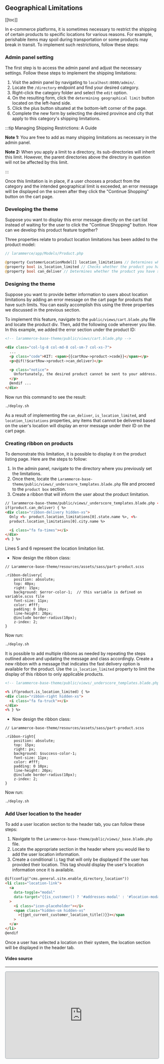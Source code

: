 ## Geographical Limitations

[[toc]]

In e-commerce platforms, it is sometimes necessary to restrict the shipping of certain products to specific locations for various reasons. For example, perishable items may spoil during transportation or some products may break in transit. To implement such restrictions, follow these steps:

### Admin panel setting

The first step is to access the admin panel and adjust the necessary settings. Follow these steps to implement the shipping limitations:

1. Visit the admin panel by navigating to `localhost:8080/admin/`.
2. Locate the `/directory` endpoint and find your desired category.
3. Right-click the category folder and select the `edit` option.
4. On the resulting form, click the `determining geographical limit` button located on the left-hand side.
5. Click the plus button situated at the bottom-left corner of the page.
6. Complete the new form by selecting the desired province and city that apply to this category's shipping limitations.

:::tip Managing Shipping Restrictions: A Guide

**Note 1:** You are free to add as many shipping limitations as necessary in the admin panel.

**Note 2:** When you apply a limit to a directory, its sub-directories will inherit this limit. However, the parent directories above the directory in question will not be affected by this limit.

:::

Once this limitation is in place, if a user chooses a product from the category and the intended geographical limit is exceeded, an error message will be displayed on the screen after they click the "Continue Shopping" button on the cart page.

### Developing the theme

Suppose you want to display this error message directly on the cart list instead of waiting for the user to click the "Continue Shopping" button. How can we develop this product feature together?

Three properties relate to product location limitations has been added to the product model:

```php
// larammerce/app/Models/Product.php

@property CustomerLocationModel[] location_limitations // Determines whether the product you have selected can be delivered to your intended location or not. This property is an array containing at least one object, each with properties "state" and "city".
@property bool is_location_limited // Checks whether the product you have chosen has any location limitations or not.
@property bool can_deliver // Determines whether the product you have selected can be delivered to your intended location or not.

```

### Designing the theme

Suppose you want to provide better information to users about location limitations by adding an error message on the cart page for products that have such limits. You can easily accomplish this using the three properties we discussed in the previous section.

To implement this feature, navigate to the `public/views/cart.blade.php` file and locate the product div. Then, add the following code wherever you like. In this example, we added the error section under the product ID:

```html
<!-- larammerce-base-theme/public/views/cart.blade.php -->

<div class="col-lg-8 col-md-8 col-sm-7 col-xs-7">
  ...
  <p class="code">KIT: <span>{{cartRow->product->code}}</span></p>
  <p>@if(!$cartRow->product->can_deliver)</p>

  <p class="notice">
    Unfortunately, the desired product cannot be sent to your address.
  </p>
  @endif ...
</div>
```

Now run this command to see the result:

```bash
./deploy.sh
```

As a result of implementing the `can_deliver`, `is_location_limited`, and `location_limitations` properties, any items that cannot be delivered based on the user's location will display an error message under their ID on the cart page.

### Creating ribbon on products

To demonstrate this limitation, it is possible to display it on the product listing page.
Here are the steps to follow:

1. In the admin panel, navigate to the directory where you previously set the limitations.
2. Once there, locate the `Larammerce-base-theme/public/views/_underscore_templates.blade.php` file and proceed to the `product box` section.
3. Create a ribbon that will inform the user about the product limitation.

```html
// larammerce-base-theme/public/views/_underscore_templates.blade.php <%
if(product.can_deliver) { %>
<div class="ribbon-delivery hidden-xs">
  Only <%- product.location_limitations[0].state.name %>, <%-
  product.location_limitations[0].city.name %>

  <i class="fa fa-times"></i>
</div>
<% } %>
```

Lines 5 and 6 represent the location limitation list.

- Now design the ribbon class:

```stylus
// Larammerce-base-theme/resources/assets/sass/part-product.scss

.ribbon-delivery{
    position: absolute;
    top: 40px;
    right: 15px;
    background: $error-color-1;  // this variable is defined on variable.scss file
    font-size: 11px;
    color: #fff;
    padding: 0 10px;
    line-height: 20px;
    @include border-radius(10px);
    z-index: 2;
}
```

Now run:

```bash
./deploy.sh
```

It is possible to add multiple ribbons as needed by repeating the steps outlined above and updating the message and class accordingly.
Create a new ribbon with a message that indicates the fast delivery option is available for the product. Use the `is_location_limited` property to limit the display of this ribbon to only applicable products.

```html
<!-- larammerce-base-theme/public/views/_underscore_templates.blade.php !-->

<% if(product.is_location_limited) { %>
<div class="ribbon-right hidden-xs">
  <i class="fa fa-truck"></i>
</div>
<% } %>
```

- Now design the ribbon class:

```stylus
// Larammerce-base-theme/resources/assets/sass/part-product.scss

.ribbon-right{
    position: absolute;
    top: 15px;
    right: px;
    background: $success-color-1;
    font-size: 11px;
    color: #fff;
    padding: 0 10px;
    line-height: 20px;
    @include border-radius(10px);
    z-index: 2;
}
```

Now run:

```bash
./deploy.sh
```

### Add User location to the header

To add a user location section to the header tab, you can follow these steps:

1. Navigate to the `Larammerce-base-theme/public/views/_base.blade.php` file.
2. Locate the appropriate section in the header where you would like to add the user location information.
3. Create a conditional `li` tag that will only be displayed if the user has provided their location. This tag should display the user's location information once it is available.

```html
@if(config("cms.general.site.enable_directory_location"))
<li class="location-link">
  <a
    data-toggle="modal"
    data-target="{{is_customer() ? '#addresses-modal' : '#location-modal' }}"
  >
    <i class="icon-placeholder"></i>
    <span class="hidden-sm hidden-xs"
      >{{get_current_customer_location_title()}}></span
    >
  </a>
</li>
@endif
```

Once a user has selected a location on their system, the location section will be displayed in the header tab.

#### Video source

---

<div style="position:relative; padding-bottom:56.25%; padding-top:0; height:0;">
  <iframe src="https://www.aparat.com/video/video/embed/videohash/XvG5B/vt/frame" frameborder="0" style="position:absolute; top:0; left:0; width:100%; height:100%; border: 2px solid #bdc3c7; border-radius: 5px; opacity: 1;" allowfullscreen="true"></iframe>
</div>
